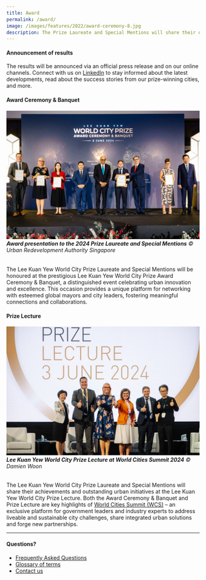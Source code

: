 ```yaml
---
title: Award
permalink: /award/
image: /images/features/2022/award-ceremony-8.jpg
description: The Prize Laureate and Special Mentions will share their outstanding urban initiatives at the Prize Lecture, a key highlights of World Cities Summit in Singapore.
---
```


#### **Announcement of results**

The results will be announced via an official press release and on our online channels. Connect with us on [LinkedIn](https://www.linkedin.com/company/worldcityprize/) to stay informed about the latest developments, read about the success stories from our prize-winning cities, and more.

#### **Award Ceremony & Banquet**

###### ![Award presentation to Vienna the 2024 Prize Laureate and Special Mentions](/images/features/2024/award-ceremony-2024.jpg/)**Award presentation to the 2024 Prize Laureate and Special Mentions** © Urban Redevelopment Authority Singapore

The Lee Kuan Yew World City Prize Laureate and Special Mentions will be honoured at the prestigious Lee Kuan Yew World City Prize Award Ceremony & Banquet, a distinguished event celebrating urban innovation and excellence. This occasion provides a unique platform for networking with esteemed global mayors and city leaders, fostering meaningful connections and collaborations.

#### **Prize Lecture**

###### ![Lee Kuan Yew World City Prize Lecture at World Cities Summit 2024](/images/features/2024/prize-lecture-2024.jpg/)**Lee Kuan Yew World City Prize Lecture at World Cities Summit 2024** © Damien Woon

The Lee Kuan Yew World City Prize Laureate and Special Mentions will share their achievements and outstanding urban initiatives at the Lee Kuan Yew World City Prize Lecture. Both the Award Ceremony & Banquet and Prize Lecture are key highlights of [World Cities Summit (WCS)](https://www.worldcitiessummit.com.sg) – an exclusive platform for government leaders and industry experts to address liveable and sustainable city challenges, share integrated urban solutions and forge new partnerships.

---

#### **Questions?**

- [Frequently Asked Questions](/faq/)
- [Glossary of terms](/glossary/)
- [Contact us](/feedback/)
